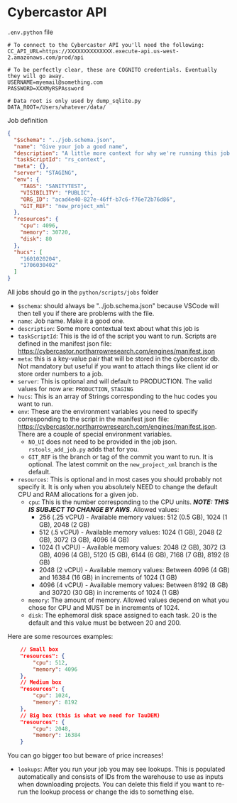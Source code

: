 # Cybercastor API

`.env.python` file

```
# To connect to the Cybercastor API you'll need the following:
CC_API_URL=https://XXXXXXXXXXXXXX.execute-api.us-west-2.amazonaws.com/prod/api

# To be perfectly clear, these are COGNITO credentials. Eventually they will go away.
USERNAME=myemail@something.com
PASSWORD=XXXMyRSPAssword

# Data root is only used by dump_sqlite.py
DATA_ROOT=/Users/whatever/data/
```

Job definition

```json
{
  "$schema": "../job.schema.json",
  "name": "Give your job a good name",
  "description": "A little more context for why we're running this job. Helps with auditing later",
  "taskScriptId": "rs_context",
  "meta": {},
  "server": "STAGING",
  "env": {
    "TAGS": "SANITYTEST",
    "VISIBILITY": "PUBLIC",
    "ORG_ID": "acad4e40-827e-46ff-b7c6-f76e72b76d86",
    "GIT_REF": "new_project_xml"
  },
  "resources": {
    "cpu": 4096,
    "memory": 30720,
    "disk": 80
  },
  "hucs": [
    "1601020204",
    "1706030402"
  ]
}
```

All jobs should go in the `python/scripts/jobs` folder

* `$schema`: should always be "../job.schema.json" because VSCode will then tell you if there are problems with the file.
* `name`: Job name. Make it a good one. 
* `description`: Some more contextual text about what this job is
* `taskScriptId`: This is the id of the script you want to run. Scripts are defined in the manifest json file: <https://cybercastor.northarrowresearch.com/engines/manifest.json>
* `meta`: this is a key-value pair that will be stored in the cybercastor db. Not mandatory but useful if you want to attach things like client id or store order numbers to a job.
* `server`: This is optional and will default to PRODUCTION. The valid values for now are: `PRODUCTION`, `STAGING`
* `hucs`: This is an array of Strings corresponding to the huc codes you want to run.
* `env`: These are the environment variables you need to specify corresponding to the script in the manifest json file: <https://cybercastor.northarrowresearch.com/engines/manifest.json>. There are a couple of special environment variables.
    * `NO_UI` does not need to be provided in the job json. `rstools_add_job.py` adds that for you.
    * `GIT_REF` is the branch or tag of the commit you want to run. It is optional. The latest commit on the `new_project_xml` branch is the default.
* `resources`: This is optional and in most cases you should probably not specify it. It is only when you absolutely NEED to change the default CPU and RAM allocations for a given job.
  * `cpu`: This is the number corresponding to the CPU units. ***NOTE: THIS IS SUBJECT TO CHANGE BY AWS***. Allowed values:
      * 256 (.25 vCPU) - Available memory values: 512 (0.5 GB), 1024 (1 GB), 2048 (2 GB)
      * 512 (.5 vCPU) - Available memory values: 1024 (1 GB), 2048 (2 GB), 3072 (3 GB), 4096 (4 GB)
      * 1024 (1 vCPU) - Available memory values: 2048 (2 GB), 3072 (3 GB), 4096 (4 GB), 5120 (5 GB), 6144 (6 GB), 7168 (7 GB), 8192 (8 GB)
      * 2048 (2 vCPU) - Available memory values: Between 4096 (4 GB) and 16384 (16 GB) in increments of 1024 (1 GB)
      * 4096 (4 vCPU) - Available memory values: Between 8192 (8 GB) and 30720 (30 GB) in increments of 1024 (1 GB)
  * `memory`: The amount of memory. Allowed values depend on what you chose for CPU and MUST be in increments of 1024.
  * `disk`: The ephemoral disk space assigned to each task. 20 is the default and this value must be between 20 and 200.

Here are some resources examples:

```json
    // Small box
    "resources": {
        "cpu": 512,
        "memory": 4096
    },
    // Medium box
    "resources": {
        "cpu": 1024,
        "memory": 8192
    },
    // Big box (this is what we need for TauDEM)
    "resources": {
        "cpu": 2048,
        "memory": 16384
    }
```

You can go bigger too but beware of price increases!

  * `lookups`: After you run your job you may see lookups. This is populated automatically and consists of IDs from the warehouse to use as inputs when downloading projects. You can delete this field if you want to re-run the lookup process or change the ids to something else.
